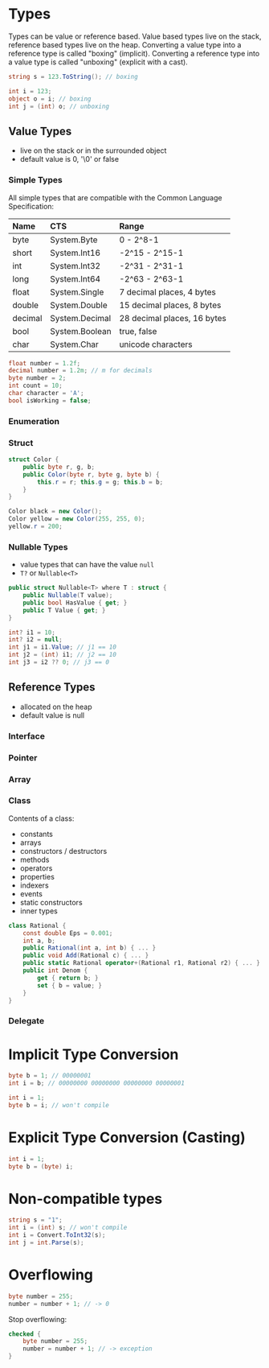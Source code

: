 # Types

Types can be value or reference based. Value based types live on the stack, reference based types live on the heap. Converting a value type into a reference type is called "boxing" (implicit). Converting a reference type into a value type is called "unboxing" (explicit with a cast).

```csharp
string s = 123.ToString(); // boxing

int i = 123;
object o = i; // boxing
int j = (int) o; // unboxing
```

## Value Types

- live on the stack or in the surrounded object
- default value is 0, '\0' or false

### Simple Types

All simple types that are compatible with the Common Language Specification:

|Name|CTS|Range|
|:---|:----|:-----|
|byte|System.Byte|0 - 2^8-1|
|short|System.Int16|-2^15 - 2^15-1|
|int|System.Int32|-2^31 - 2^31-1|
|long|System.Int64|-2^63 - 2^63-1|
|float|System.Single|7 decimal places, 4 bytes|
|double|System.Double|15 decimal places, 8 bytes|
|decimal|System.Decimal|28 decimal places, 16 bytes|
|bool|System.Boolean|true, false|
|char|System.Char|unicode characters|

```csharp
float number = 1.2f;
decimal number = 1.2m; // m for decimals
byte number = 2;
int count = 10;
char character = 'A';
bool isWorking = false;
```

### Enumeration

### Struct

```csharp
struct Color {
	public byte r, g, b;
	public Color(byte r, byte g, byte b) {
		this.r = r; this.g = g; this.b = b;
	}
}
```

```csharp
Color black = new Color();
Color yellow = new Color(255, 255, 0);
yellow.r = 200;
```

### Nullable Types

- value types that can have the value `null`
- `T?` or `Nullable<T>`

```csharp
public struct Nullable<T> where T : struct {
	public Nullable(T value);
	public bool HasValue { get; }
	public T Value { get; }
}
```

```csharp
int? i1 = 10;
int? i2 = null;
int j1 = i1.Value; // j1 == 10
int j2 = (int) i1; // j2 == 10
int j3 = i2 ?? 0; // j3 == 0
```

## Reference Types

- allocated on the heap
- default value is null

### Interface

### Pointer

### Array

### Class

Contents of a class:

- constants
- arrays
- constructors / destructors
- methods
- operators
- properties
- indexers
- events
- static constructors
- inner types

```csharp
class Rational {
	const double Eps = 0.001;
	int a, b;
	public Rational(int a, int b) { ... }
	public void Add(Rational c) { ... }
	public static Rational operator+(Rational r1, Rational r2) { ... }
	public int Denom {
		get { return b; }
		set { b = value; } 
	}
}
```

### Delegate

# Implicit Type Conversion

```csharp
byte b = 1; // 00000001
int i = b; // 00000000 00000000 00000000 00000001

int i = 1;
byte b = i; // won't compile
```

# Explicit Type Conversion (Casting)

```csharp
int i = 1;
byte b = (byte) i;
```

# Non-compatible types

```csharp
string s = "1";
int i = (int) s; // won't compile
int i = Convert.ToInt32(s);
int j = int.Parse(s);
```

# Overflowing

```csharp
byte number = 255;
number = number + 1; // -> 0
```

Stop overflowing:

```csharp
checked {
	byte number = 255;
	number = number + 1; // -> exception
}
```
